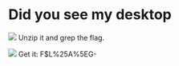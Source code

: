 # **Did you see my desktop**
![](https://i.imgur.com/Jw80ucn.png)
Unzip it and grep the flag.

![](https://i.imgur.com/ACcF8pc.png)
Get it: F$L%25A%5EG-




